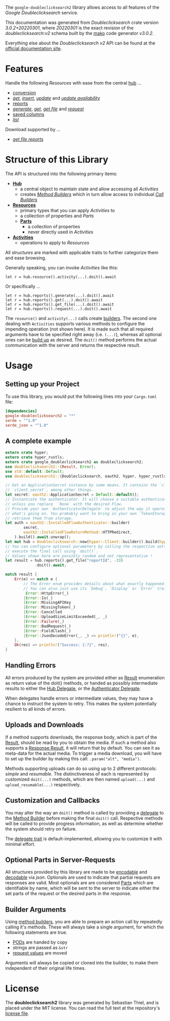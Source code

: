 <!---
DO NOT EDIT !
This file was generated automatically from 'src/mako/api/README.md.mako'
DO NOT EDIT !
-->
The `google-doubleclicksearch2` library allows access to all features of the *Google Doubleclicksearch* service.

This documentation was generated from *Doubleclicksearch* crate version *3.0.2+20220301*, where *20220301* is the exact revision of the *doubleclicksearch:v2* schema built by the [mako](http://www.makotemplates.org/) code generator *v3.0.2*.

Everything else about the *Doubleclicksearch* *v2* API can be found at the
[official documentation site](https://developers.google.com/search-ads).
# Features

Handle the following *Resources* with ease from the central [hub](https://docs.rs/google-doubleclicksearch2/3.0.2+20220301/google_doubleclicksearch2/Doubleclicksearch) ... 

* [conversion](https://docs.rs/google-doubleclicksearch2/3.0.2+20220301/google_doubleclicksearch2/api::Conversion)
 * [*get*](https://docs.rs/google-doubleclicksearch2/3.0.2+20220301/google_doubleclicksearch2/api::ConversionGetCall), [*insert*](https://docs.rs/google-doubleclicksearch2/3.0.2+20220301/google_doubleclicksearch2/api::ConversionInsertCall), [*update*](https://docs.rs/google-doubleclicksearch2/3.0.2+20220301/google_doubleclicksearch2/api::ConversionUpdateCall) and [*update availability*](https://docs.rs/google-doubleclicksearch2/3.0.2+20220301/google_doubleclicksearch2/api::ConversionUpdateAvailabilityCall)
* [reports](https://docs.rs/google-doubleclicksearch2/3.0.2+20220301/google_doubleclicksearch2/api::Report)
 * [*generate*](https://docs.rs/google-doubleclicksearch2/3.0.2+20220301/google_doubleclicksearch2/api::ReportGenerateCall), [*get*](https://docs.rs/google-doubleclicksearch2/3.0.2+20220301/google_doubleclicksearch2/api::ReportGetCall), [*get file*](https://docs.rs/google-doubleclicksearch2/3.0.2+20220301/google_doubleclicksearch2/api::ReportGetFileCall) and [*request*](https://docs.rs/google-doubleclicksearch2/3.0.2+20220301/google_doubleclicksearch2/api::ReportRequestCall)
* [saved columns](https://docs.rs/google-doubleclicksearch2/3.0.2+20220301/google_doubleclicksearch2/api::SavedColumn)
 * [*list*](https://docs.rs/google-doubleclicksearch2/3.0.2+20220301/google_doubleclicksearch2/api::SavedColumnListCall)


Download supported by ...

* [*get file reports*](https://docs.rs/google-doubleclicksearch2/3.0.2+20220301/google_doubleclicksearch2/api::ReportGetFileCall)



# Structure of this Library

The API is structured into the following primary items:

* **[Hub](https://docs.rs/google-doubleclicksearch2/3.0.2+20220301/google_doubleclicksearch2/Doubleclicksearch)**
    * a central object to maintain state and allow accessing all *Activities*
    * creates [*Method Builders*](https://docs.rs/google-doubleclicksearch2/3.0.2+20220301/google_doubleclicksearch2/client::MethodsBuilder) which in turn
      allow access to individual [*Call Builders*](https://docs.rs/google-doubleclicksearch2/3.0.2+20220301/google_doubleclicksearch2/client::CallBuilder)
* **[Resources](https://docs.rs/google-doubleclicksearch2/3.0.2+20220301/google_doubleclicksearch2/client::Resource)**
    * primary types that you can apply *Activities* to
    * a collection of properties and *Parts*
    * **[Parts](https://docs.rs/google-doubleclicksearch2/3.0.2+20220301/google_doubleclicksearch2/client::Part)**
        * a collection of properties
        * never directly used in *Activities*
* **[Activities](https://docs.rs/google-doubleclicksearch2/3.0.2+20220301/google_doubleclicksearch2/client::CallBuilder)**
    * operations to apply to *Resources*

All *structures* are marked with applicable traits to further categorize them and ease browsing.

Generally speaking, you can invoke *Activities* like this:

```Rust,ignore
let r = hub.resource().activity(...).doit().await
```

Or specifically ...

```ignore
let r = hub.reports().generate(...).doit().await
let r = hub.reports().get(...).doit().await
let r = hub.reports().get_file(...).doit().await
let r = hub.reports().request(...).doit().await
```

The `resource()` and `activity(...)` calls create [builders][builder-pattern]. The second one dealing with `Activities` 
supports various methods to configure the impending operation (not shown here). It is made such that all required arguments have to be 
specified right away (i.e. `(...)`), whereas all optional ones can be [build up][builder-pattern] as desired.
The `doit()` method performs the actual communication with the server and returns the respective result.

# Usage

## Setting up your Project

To use this library, you would put the following lines into your `Cargo.toml` file:

```toml
[dependencies]
google-doubleclicksearch2 = "*"
serde = "^1.0"
serde_json = "^1.0"
```

## A complete example

```Rust
extern crate hyper;
extern crate hyper_rustls;
extern crate google_doubleclicksearch2 as doubleclicksearch2;
use doubleclicksearch2::{Result, Error};
use std::default::Default;
use doubleclicksearch2::{Doubleclicksearch, oauth2, hyper, hyper_rustls};

// Get an ApplicationSecret instance by some means. It contains the `client_id` and 
// `client_secret`, among other things.
let secret: oauth2::ApplicationSecret = Default::default();
// Instantiate the authenticator. It will choose a suitable authentication flow for you, 
// unless you replace  `None` with the desired Flow.
// Provide your own `AuthenticatorDelegate` to adjust the way it operates and get feedback about 
// what's going on. You probably want to bring in your own `TokenStorage` to persist tokens and
// retrieve them from storage.
let auth = oauth2::InstalledFlowAuthenticator::builder(
        secret,
        oauth2::InstalledFlowReturnMethod::HTTPRedirect,
    ).build().await.unwrap();
let mut hub = Doubleclicksearch::new(hyper::Client::builder().build(hyper_rustls::HttpsConnector::with_native_roots().https_or_http().enable_http1().enable_http2().build()), auth);
// You can configure optional parameters by calling the respective setters at will, and
// execute the final call using `doit()`.
// Values shown here are possibly random and not representative !
let result = hub.reports().get_file("reportId", -33)
             .doit().await;

match result {
    Err(e) => match e {
        // The Error enum provides details about what exactly happened.
        // You can also just use its `Debug`, `Display` or `Error` traits
         Error::HttpError(_)
        |Error::Io(_)
        |Error::MissingAPIKey
        |Error::MissingToken(_)
        |Error::Cancelled
        |Error::UploadSizeLimitExceeded(_, _)
        |Error::Failure(_)
        |Error::BadRequest(_)
        |Error::FieldClash(_)
        |Error::JsonDecodeError(_, _) => println!("{}", e),
    },
    Ok(res) => println!("Success: {:?}", res),
}

```
## Handling Errors

All errors produced by the system are provided either as [Result](https://docs.rs/google-doubleclicksearch2/3.0.2+20220301/google_doubleclicksearch2/client::Result) enumeration as return value of
the doit() methods, or handed as possibly intermediate results to either the 
[Hub Delegate](https://docs.rs/google-doubleclicksearch2/3.0.2+20220301/google_doubleclicksearch2/client::Delegate), or the [Authenticator Delegate](https://docs.rs/yup-oauth2/*/yup_oauth2/trait.AuthenticatorDelegate.html).

When delegates handle errors or intermediate values, they may have a chance to instruct the system to retry. This 
makes the system potentially resilient to all kinds of errors.

## Uploads and Downloads
If a method supports downloads, the response body, which is part of the [Result](https://docs.rs/google-doubleclicksearch2/3.0.2+20220301/google_doubleclicksearch2/client::Result), should be
read by you to obtain the media.
If such a method also supports a [Response Result](https://docs.rs/google-doubleclicksearch2/3.0.2+20220301/google_doubleclicksearch2/client::ResponseResult), it will return that by default.
You can see it as meta-data for the actual media. To trigger a media download, you will have to set up the builder by making
this call: `.param("alt", "media")`.

Methods supporting uploads can do so using up to 2 different protocols: 
*simple* and *resumable*. The distinctiveness of each is represented by customized 
`doit(...)` methods, which are then named `upload(...)` and `upload_resumable(...)` respectively.

## Customization and Callbacks

You may alter the way an `doit()` method is called by providing a [delegate](https://docs.rs/google-doubleclicksearch2/3.0.2+20220301/google_doubleclicksearch2/client::Delegate) to the 
[Method Builder](https://docs.rs/google-doubleclicksearch2/3.0.2+20220301/google_doubleclicksearch2/client::CallBuilder) before making the final `doit()` call. 
Respective methods will be called to provide progress information, as well as determine whether the system should 
retry on failure.

The [delegate trait](https://docs.rs/google-doubleclicksearch2/3.0.2+20220301/google_doubleclicksearch2/client::Delegate) is default-implemented, allowing you to customize it with minimal effort.

## Optional Parts in Server-Requests

All structures provided by this library are made to be [encodable](https://docs.rs/google-doubleclicksearch2/3.0.2+20220301/google_doubleclicksearch2/client::RequestValue) and 
[decodable](https://docs.rs/google-doubleclicksearch2/3.0.2+20220301/google_doubleclicksearch2/client::ResponseResult) via *json*. Optionals are used to indicate that partial requests are responses 
are valid.
Most optionals are are considered [Parts](https://docs.rs/google-doubleclicksearch2/3.0.2+20220301/google_doubleclicksearch2/client::Part) which are identifiable by name, which will be sent to 
the server to indicate either the set parts of the request or the desired parts in the response.

## Builder Arguments

Using [method builders](https://docs.rs/google-doubleclicksearch2/3.0.2+20220301/google_doubleclicksearch2/client::CallBuilder), you are able to prepare an action call by repeatedly calling it's methods.
These will always take a single argument, for which the following statements are true.

* [PODs][wiki-pod] are handed by copy
* strings are passed as `&str`
* [request values](https://docs.rs/google-doubleclicksearch2/3.0.2+20220301/google_doubleclicksearch2/client::RequestValue) are moved

Arguments will always be copied or cloned into the builder, to make them independent of their original life times.

[wiki-pod]: http://en.wikipedia.org/wiki/Plain_old_data_structure
[builder-pattern]: http://en.wikipedia.org/wiki/Builder_pattern
[google-go-api]: https://github.com/google/google-api-go-client

# License
The **doubleclicksearch2** library was generated by Sebastian Thiel, and is placed 
under the *MIT* license.
You can read the full text at the repository's [license file][repo-license].

[repo-license]: https://github.com/Byron/google-apis-rsblob/main/LICENSE.md
